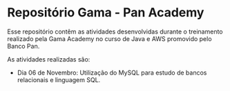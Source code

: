 # Repositório Gama - Pan Academy

Esse repositório contêm as atividades desenvolvidas durante o treinamento realizado pela Gama Academy no curso de Java e AWS promovido pelo Banco Pan.

As atividades realizadas são:

- Dia 06 de Novembro: Utilização do MySQL para estudo de bancos relacionais e linguagem SQL.
